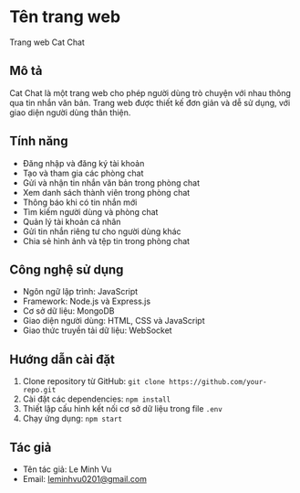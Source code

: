 # Tên trang web

Trang web Cat Chat

## Mô tả

Cat Chat là một trang web cho phép người dùng trò chuyện với nhau thông qua tin nhắn văn bản. Trang web được thiết kế đơn giản và dễ sử dụng, với giao diện người dùng thân thiện.

## Tính năng

- Đăng nhập và đăng ký tài khoản
- Tạo và tham gia các phòng chat
- Gửi và nhận tin nhắn văn bản trong phòng chat
- Xem danh sách thành viên trong phòng chat
- Thông báo khi có tin nhắn mới
- Tìm kiếm người dùng và phòng chat
- Quản lý tài khoản cá nhân
- Gửi tin nhắn riêng tư cho người dùng khác
- Chia sẻ hình ảnh và tệp tin trong phòng chat

## Công nghệ sử dụng

- Ngôn ngữ lập trình: JavaScript
- Framework: Node.js và Express.js
- Cơ sở dữ liệu: MongoDB
- Giao diện người dùng: HTML, CSS và JavaScript
- Giao thức truyền tải dữ liệu: WebSocket

## Hướng dẫn cài đặt

1. Clone repository từ GitHub: `git clone https://github.com/your-repo.git`
2. Cài đặt các dependencies: `npm install`
3. Thiết lập cấu hình kết nối cơ sở dữ liệu trong file `.env`
4. Chạy ứng dụng: `npm start`


## Tác giả

- Tên tác giả: Le Minh Vu
- Email: leminhvu0201@gmail.com
